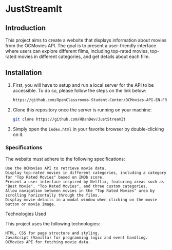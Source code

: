 # JustStreamIt

## Introduction

This project aims to create a website that displays information about movies from the OCMovies API. The goal is to present a user-friendly interface where users can explore different films, including top-rated movies, top-rated movies in different categories, and get details about each film.

## Installation

1. First, you will have to setup and run a local server for the API to be accessible. To do so, please follow the steps on the link below:

   ```bash
   https://github.com/OpenClassrooms-Student-Center/OCMovies-API-EN-FR
   ```

2. Clone this repository once the server is running on your machine:

   ```bash
   git clone https://github.com/HDanDev/JustStreamIt
   ```

3. Simply open the `index.html` in your favorite browser by double-clicking on it.

### Specifications

The website must adhere to the following specifications:

    Use the OCMovies API to retrieve movie data.
    Display top-rated movies in different categories, including a category for "Top Rated Movies" based on IMDb score.
    Present a user interface inspired by Netflix, featuring areas such as "Best Movie", "Top Rated Movies", and three custom categories.
    Allow navigation between movies in the "Top Rated Movies" area by scrolling horizontally through the films.
    Display movie details in a modal window when clicking on the movie button or movie image.

Technologies Used

This project uses the following technologies:

    HTML, CSS for page structure and styling.
    JavaScript (Vanilla) for programming logic and event handling.
    OCMovies API for fetching movie data.

